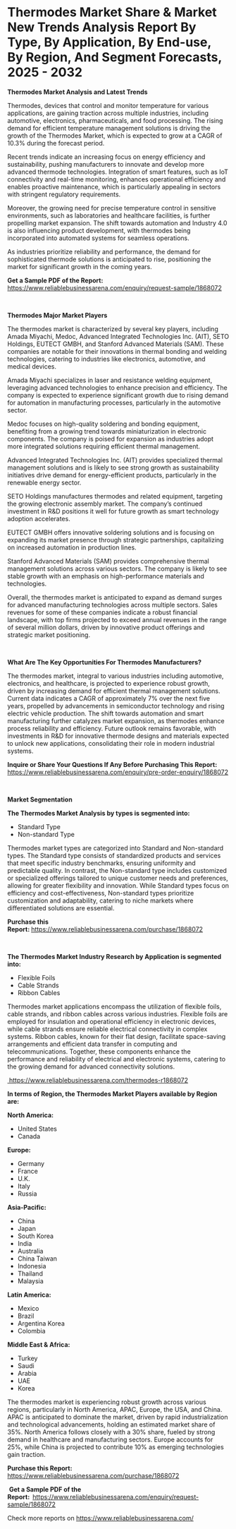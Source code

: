 <p><h1>Thermodes Market Share & Market New Trends Analysis Report By Type, By Application, By End-use, By Region, And Segment Forecasts, 2025 - 2032</h1></p><p><strong>Thermodes Market Analysis and Latest Trends</strong></p>
<p><p>Thermodes, devices that control and monitor temperature for various applications, are gaining traction across multiple industries, including automotive, electronics, pharmaceuticals, and food processing. The rising demand for efficient temperature management solutions is driving the growth of the Thermodes Market, which is expected to grow at a CAGR of 10.3% during the forecast period.</p><p>Recent trends indicate an increasing focus on energy efficiency and sustainability, pushing manufacturers to innovate and develop more advanced thermode technologies. Integration of smart features, such as IoT connectivity and real-time monitoring, enhances operational efficiency and enables proactive maintenance, which is particularly appealing in sectors with stringent regulatory requirements. </p><p>Moreover, the growing need for precise temperature control in sensitive environments, such as laboratories and healthcare facilities, is further propelling market expansion. The shift towards automation and Industry 4.0 is also influencing product development, with thermodes being incorporated into automated systems for seamless operations. </p><p>As industries prioritize reliability and performance, the demand for sophisticated thermode solutions is anticipated to rise, positioning the market for significant growth in the coming years.</p></p>
<p><strong>Get a Sample PDF of the Report:&nbsp;</strong> <a href="https://www.reliablebusinessarena.com/enquiry/request-sample/1868072?utm_campaign=3173&utm_medium=2&utm_source=Github&utm_content=ia&utm_term=10042025&utm_id=thermodes">https://www.reliablebusinessarena.com/enquiry/request-sample/1868072</a></p>
<p>&nbsp;</p>
<p><strong>Thermodes Major Market Players</strong></p>
<p><p>The thermodes market is characterized by several key players, including Amada Miyachi, Medoc, Advanced Integrated Technologies Inc. (AIT), SETO Holdings, EUTECT GMBH, and Stanford Advanced Materials (SAM). These companies are notable for their innovations in thermal bonding and welding technologies, catering to industries like electronics, automotive, and medical devices.</p><p>Amada Miyachi specializes in laser and resistance welding equipment, leveraging advanced technologies to enhance precision and efficiency. The company is expected to experience significant growth due to rising demand for automation in manufacturing processes, particularly in the automotive sector. </p><p>Medoc focuses on high-quality soldering and bonding equipment, benefiting from a growing trend towards miniaturization in electronic components. The company is poised for expansion as industries adopt more integrated solutions requiring efficient thermal management.</p><p>Advanced Integrated Technologies Inc. (AIT) provides specialized thermal management solutions and is likely to see strong growth as sustainability initiatives drive demand for energy-efficient products, particularly in the renewable energy sector.</p><p>SETO Holdings manufactures thermodes and related equipment, targeting the growing electronic assembly market. The company’s continued investment in R&D positions it well for future growth as smart technology adoption accelerates.</p><p>EUTECT GMBH offers innovative soldering solutions and is focusing on expanding its market presence through strategic partnerships, capitalizing on increased automation in production lines.</p><p>Stanford Advanced Materials (SAM) provides comprehensive thermal management solutions across various sectors. The company is likely to see stable growth with an emphasis on high-performance materials and technologies.</p><p>Overall, the thermodes market is anticipated to expand as demand surges for advanced manufacturing technologies across multiple sectors. Sales revenues for some of these companies indicate a robust financial landscape, with top firms projected to exceed annual revenues in the range of several million dollars, driven by innovative product offerings and strategic market positioning.</p></p>
<p>&nbsp;</p>
<p><strong>What Are The Key Opportunities For Thermodes Manufacturers?</strong></p>
<p><p>The thermodes market, integral to various industries including automotive, electronics, and healthcare, is projected to experience robust growth, driven by increasing demand for efficient thermal management solutions. Current data indicates a CAGR of approximately 7% over the next five years, propelled by advancements in semiconductor technology and rising electric vehicle production. The shift towards automation and smart manufacturing further catalyzes market expansion, as thermodes enhance process reliability and efficiency. Future outlook remains favorable, with investments in R&D for innovative thermode designs and materials expected to unlock new applications, consolidating their role in modern industrial systems.</p></p>
<p><strong>Inquire or Share Your Questions If Any Before Purchasing This Report:</strong> <a href="https://www.reliablebusinessarena.com/enquiry/pre-order-enquiry/1868072?utm_campaign=3173&utm_medium=2&utm_source=Github&utm_content=ia&utm_term=10042025&utm_id=thermodes">https://www.reliablebusinessarena.com/enquiry/pre-order-enquiry/1868072</a></p>
<p>&nbsp;</p>
<p><strong>Market Segmentation</strong></p>
<p><strong>The Thermodes Market Analysis by types is segmented into:</strong></p>
<p><ul><li>Standard Type</li><li>Non-standard Type</li></ul></p>
<p><p>Thermodes market types are categorized into Standard and Non-standard types. The Standard type consists of standardized products and services that meet specific industry benchmarks, ensuring uniformity and predictable quality. In contrast, the Non-standard type includes customized or specialized offerings tailored to unique customer needs and preferences, allowing for greater flexibility and innovation. While Standard types focus on efficiency and cost-effectiveness, Non-standard types prioritize customization and adaptability, catering to niche markets where differentiated solutions are essential.</p></p>
<p><strong>Purchase this Report:&nbsp;</strong><a href="https://www.reliablebusinessarena.com/purchase/1868072?utm_campaign=3173&utm_medium=2&utm_source=Github&utm_content=ia&utm_term=10042025&utm_id=thermodes">https://www.reliablebusinessarena.com/purchase/1868072</a></p>
<p>&nbsp;</p>
<p><strong>The Thermodes Market Industry Research by Application is segmented into:</strong></p>
<p><ul><li>Flexible Foils</li><li>Cable Strands</li><li>Ribbon Cables</li></ul></p>
<p><p>Thermodes market applications encompass the utilization of flexible foils, cable strands, and ribbon cables across various industries. Flexible foils are employed for insulation and operational efficiency in electronic devices, while cable strands ensure reliable electrical connectivity in complex systems. Ribbon cables, known for their flat design, facilitate space-saving arrangements and efficient data transfer in computing and telecommunications. Together, these components enhance the performance and reliability of electrical and electronic systems, catering to the growing demand for advanced connectivity solutions.</p></p>
<p><a href="https://www.reliablebusinessarena.com/thermodes-r1868072?utm_campaign=3173&utm_medium=2&utm_source=Github&utm_content=ia&utm_term=10042025&utm_id=thermodes">&nbsp;https://www.reliablebusinessarena.com/thermodes-r1868072</a></p>
<p><strong>In terms of Region, the Thermodes Market Players available by Region are:</strong></p>
<p>
    <p> <strong> North America: </strong>
        <ul>
            <li>United States</li>
            <li>Canada</li>
        </ul>
        </p> 
    <p> <strong> Europe: </strong>
        <ul>
            <li>Germany</li>
            <li>France</li>
            <li>U.K.</li>
            <li>Italy</li>
            <li>Russia</li>
        </ul>
        </p> 
    <p> <strong> Asia-Pacific: </strong>
        <ul>
            <li>China</li>
            <li>Japan</li>
            <li>South Korea</li>
            <li>India</li>
            <li>Australia</li>
            <li>China Taiwan</li>
            <li>Indonesia</li>
            <li>Thailand</li>
            <li>Malaysia</li>
        </ul>
        </p> 
    <p> <strong> Latin America: </strong>
        <ul>
            <li>Mexico</li>
            <li>Brazil</li>
            <li>Argentina Korea</li>
            <li>Colombia</li>
        </ul>
        </p> 
    <p> <strong> Middle East & Africa: </strong>
        <ul>
            <li>Turkey</li>
            <li>Saudi</li>
            <li>Arabia</li>
            <li>UAE</li>
            <li>Korea</li>
        </ul>
    </p>
    </p>
<p><p>The thermodes market is experiencing robust growth across various regions, particularly in North America, APAC, Europe, the USA, and China. APAC is anticipated to dominate the market, driven by rapid industrialization and technological advancements, holding an estimated market share of 35%. North America follows closely with a 30% share, fueled by strong demand in healthcare and manufacturing sectors. Europe accounts for 25%, while China is projected to contribute 10% as emerging technologies gain traction.</p></p>
<p><strong>Purchase this Report: </strong><a href="https://www.reliablebusinessarena.com/purchase/1868072?utm_campaign=3173&utm_medium=2&utm_source=Github&utm_content=ia&utm_term=10042025&utm_id=thermodes">https://www.reliablebusinessarena.com/purchase/1868072</a></p>
<p>&nbsp;<strong>Get a Sample PDF of the Report:&nbsp;&nbsp;</strong><a href="https://www.reliablebusinessarena.com/enquiry/request-sample/1868072?utm_campaign=3173&utm_medium=2&utm_source=Github&utm_content=ia&utm_term=10042025&utm_id=thermodes">https://www.reliablebusinessarena.com/enquiry/request-sample/1868072</a></p>
<p><strong></strong></p>
<p>Check more reports on <a href="https://www.reliablebusinessarena.com/?utm_campaign=3173&utm_medium=2&utm_source=Github&utm_content=ia&utm_term=10042025&utm_id=thermodes">https://www.reliablebusinessarena.com/</a></p>